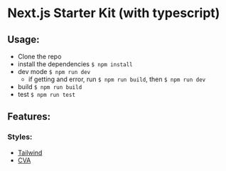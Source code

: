 # Next.js Starter Kit (with typescript)

## Usage:

- Clone the repo
- install the dependencies `$ npm install`
- dev mode `$ npm run dev`
  - if getting and error, run `$ npm run build`, then `$ npm run dev`
- build `$ npm run build`
- test `$ npm run test`

## Features:

### Styles: 
- [Tailwind](https://tailwindcss.com/)
- [CVA](https://github.com/joe-bell/cva)
